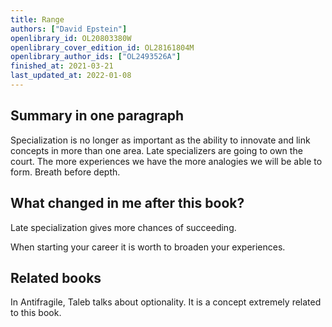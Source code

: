 ```yaml
---
title: Range
authors: ["David Epstein"]
openlibrary_id: OL20803380W
openlibrary_cover_edition_id: OL28161804M
openlibrary_author_ids: ["OL2493526A"]
finished_at: 2021-03-21
last_updated_at: 2022-01-08
---
```


## Summary in one paragraph

Specialization is no longer as important as the ability to innovate and link concepts in more than one area. Late specializers are going to own the court. The more experiences we have the more analogies we will be able to form. Breath before depth.

## What changed in me after this book?

Late specialization gives more chances of succeeding.

When starting your career it is worth to broaden your experiences.

## Related books

In Antifragile, Taleb talks about optionality. It is a concept extremely related to this book.
